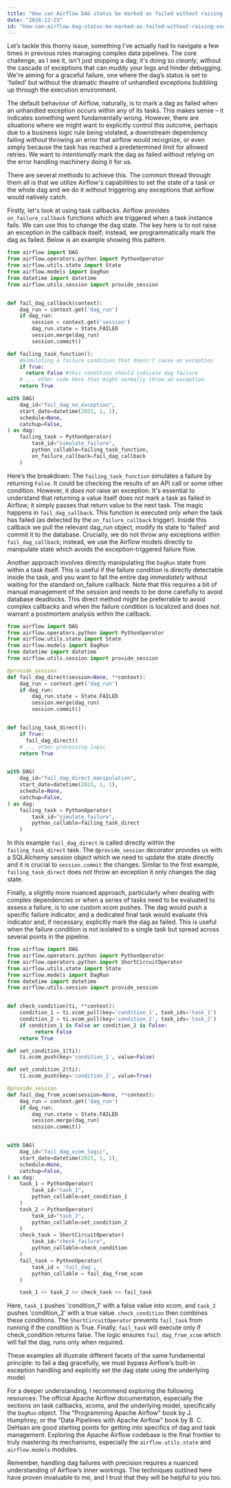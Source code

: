 ```yaml
---
title: "How can Airflow DAG status be marked as failed without raising exceptions?"
date: "2024-12-23"
id: "how-can-airflow-dag-status-be-marked-as-failed-without-raising-exceptions"
---
```


Let’s tackle this thorny issue, something I’ve actually had to navigate a few times in previous roles managing complex data pipelines. The core challenge, as I see it, isn't just stopping a dag; it's doing so *cleanly*, without the cascade of exceptions that can muddy your logs and hinder debugging. We're aiming for a graceful failure, one where the dag’s status is set to 'failed' but without the dramatic theatre of unhandled exceptions bubbling up through the execution environment.

The default behaviour of Airflow, naturally, is to mark a dag as failed when an unhandled exception occurs within any of its tasks. This makes sense – it indicates something went fundamentally wrong. However, there are situations where we might want to explicitly control this outcome, perhaps due to a business logic rule being violated, a downstream dependency failing *without* throwing an error that airflow would recognize, or even simply because the task has reached a predetermined limit for allowed retries. We want to *intentionally* mark the dag as failed without relying on the error handling machinery doing it for us.

There are several methods to achieve this. The common thread through them all is that we utilize Airflow's capabilities to set the state of a task or the whole dag and we do it without triggering any exceptions that airflow would natively catch.

Firstly, let's look at using task callbacks. Airflow provides `on_failure_callback` functions which are triggered when a task instance fails. We can use this to change the dag state. The key here is to not raise an exception in the callback itself; instead, we programmatically mark the dag as failed. Below is an example showing this pattern.

```python
from airflow import DAG
from airflow.operators.python import PythonOperator
from airflow.utils.state import State
from airflow.models import DagRun
from datetime import datetime
from airflow.utils.session import provide_session


def fail_dag_callback(context):
    dag_run = context.get('dag_run')
    if dag_run:
        session = context.get('session')
        dag_run.state = State.FAILED
        session.merge(dag_run)
        session.commit()

def failing_task_function():
    #Simulating a failure condition that doesn't cause an exception
    if True:
      return False #this condition should indicate dag failure
    # ... other code here that might normally throw an exception
    return True

with DAG(
    dag_id="fail_dag_no_exception",
    start_date=datetime(2023, 1, 1),
    schedule=None,
    catchup=False,
) as dag:
    failing_task = PythonOperator(
        task_id="simulate_failure",
        python_callable=failing_task_function,
        on_failure_callback=fail_dag_callback
    )
```

Here’s the breakdown: The `failing_task_function` simulates a failure by returning `False`. It could be checking the results of an API call or some other condition. However, it *does not* raise an exception. It's essential to understand that returning a value itself does not mark a task as failed in Airflow; it simply passes that return value to the next task. The magic happens in `fail_dag_callback`. This function is executed *only when* the task has failed (as detected by the `on_failure_callback` trigger). Inside this callback we pull the relevant dag_run object, modify its state to 'failed' and commit it to the database. Crucially, we do not throw any exceptions within `fail_dag_callback`; instead, we use the Airflow models directly to manipulate state which avoids the exception-triggered failure flow.

Another approach involves directly manipulating the `DagRun` state from within a task itself. This is useful if the failure condition is directly detectable inside the task, and you want to fail the entire dag *immediately* without waiting for the standard on_failure callback. Note that this requires a bit of manual management of the session and needs to be done carefully to avoid database deadlocks. This direct method might be preferrable to avoid complex callbacks and when the failure condition is localized and does not warrant a postmortem analysis within the callback.

```python
from airflow import DAG
from airflow.operators.python import PythonOperator
from airflow.utils.state import State
from airflow.models import DagRun
from datetime import datetime
from airflow.utils.session import provide_session

@provide_session
def fail_dag_direct(session=None, **context):
    dag_run = context.get('dag_run')
    if dag_run:
        dag_run.state = State.FAILED
        session.merge(dag_run)
        session.commit()


def failing_task_direct():
    if True:
      fail_dag_direct()
    # ... other processing logic
    return True


with DAG(
    dag_id="fail_dag_direct_manipulation",
    start_date=datetime(2023, 1, 1),
    schedule=None,
    catchup=False,
) as dag:
    failing_task = PythonOperator(
        task_id="simulate_failure",
        python_callable=failing_task_direct
    )
```

In this example `fail_dag_direct` is called directly within the `failing_task_direct` task. The `@provide_session` decorator provides us with a SQLAlchemy session object which we need to update the state directly and it is crucial to `session.commit` the changes. Similar to the first example, `failing_task_direct` does *not* throw an exception it only changes the dag state.

Finally, a slightly more nuanced approach, particularly when dealing with complex dependencies or when a series of tasks need to be evaluated to assess a failure, is to use custom xcom pushes. The dag would push a specific failure indicator, and a dedicated final task would evaluate this indicator and, if necessary, explicitly mark the dag as failed. This is useful when the failure condition is not isolated to a single task but spread across several points in the pipeline.

```python
from airflow import DAG
from airflow.operators.python import PythonOperator
from airflow.operators.python import ShortCircuitOperator
from airflow.utils.state import State
from airflow.models import DagRun
from datetime import datetime
from airflow.utils.session import provide_session


def check_condition(ti, **context):
    condition_1 = ti.xcom_pull(key='condition_1', task_ids='task_1')
    condition_2 = ti.xcom_pull(key='condition_2', task_ids='task_2')
    if condition_1 is False or condition_2 is False:
         return False
    return True

def set_condition_1(ti):
    ti.xcom_push(key='condition_1', value=False)

def set_condition_2(ti):
    ti.xcom_push(key='condition_2', value=True)

@provide_session
def fail_dag_from_xcom(session=None, **context):
    dag_run = context.get('dag_run')
    if dag_run:
        dag_run.state = State.FAILED
        session.merge(dag_run)
        session.commit()


with DAG(
    dag_id="fail_dag_xcom_logic",
    start_date=datetime(2023, 1, 1),
    schedule=None,
    catchup=False,
) as dag:
    task_1 = PythonOperator(
        task_id="task_1",
        python_callable=set_condition_1
    )
    task_2 = PythonOperator(
        task_id="task_2",
        python_callable=set_condition_2
    )
    check_task = ShortCircuitOperator(
        task_id="check_failure",
        python_callable=check_condition
    )
    fail_task = PythonOperator(
        task_id = 'fail_dag',
        python_callable = fail_dag_from_xcom
    )

    task_1 >> task_2 >> check_task >> fail_task
```

Here, `task_1` pushes 'condition_1' with a false value into xcom, and `task_2` pushes 'condition_2' with a true value. `check_condition` then combines these conditions. The `ShortCircuitOperator` prevents `fail_task` from running if the condition is True. Finally, `fail_task` will execute only if check_condition returns false. The logic ensures `fail_dag_from_xcom` which will fail the dag, runs only when required.

These examples all illustrate different facets of the same fundamental principle: to fail a dag gracefully, we must bypass Airflow’s built-in exception handling and explicitly set the dag state using the underlying model.

For a deeper understanding, I recommend exploring the following resources: The official Apache Airflow documentation, especially the sections on task callbacks, xcoms, and the underlying model, specifically the `DagRun` object. The "Programming Apache Airflow" book by J. Humphrey, or the "Data Pipelines with Apache Airflow" book by B. C. DeHaan are good starting points for getting into specifics of dag and task management. Exploring the Apache Airflow codebase is the final frontier to truly mastering its mechanisms, especially the `airflow.utils.state` and `airflow.models` modules.

Remember, handling dag failures with precision requires a nuanced understanding of Airflow’s inner workings. The techniques outlined here have proven invaluable to me, and I trust that they will be helpful to you too.
